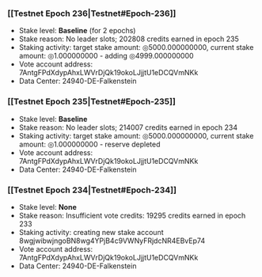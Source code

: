 ### [[Testnet Epoch 236|Testnet#Epoch-236]]
* Stake level: **Baseline** (for 2 epochs)
* Stake reason: No leader slots; 202808 credits earned in epoch 235
* Staking activity: target stake amount: ◎5000.000000000, current stake amount: ◎1.000000000 - adding ◎4999.000000000
* Vote account address: 7AntgFPdXdypAhxLWVrDjQk19okoLJjjtU1eDCQVmNKk
* Data Center: 24940-DE-Falkenstein
### [[Testnet Epoch 235|Testnet#Epoch-235]]
* Stake level: **Baseline**
* Stake reason: No leader slots; 214007 credits earned in epoch 234
* Staking activity: target stake amount: ◎5000.000000000, current stake amount: ◎1.000000000 - reserve depleted
* Vote account address: 7AntgFPdXdypAhxLWVrDjQk19okoLJjjtU1eDCQVmNKk
* Data Center: 24940-DE-Falkenstein
### [[Testnet Epoch 234|Testnet#Epoch-234]]
* Stake level: **None**
* Stake reason: Insufficient vote credits: 19295 credits earned in epoch 233
* Staking activity: creating new stake account 8wgjwibwjngoBN8wg4YPjB4c9VWNyFRjdcNR4EBvEp74
* Vote account address: 7AntgFPdXdypAhxLWVrDjQk19okoLJjjtU1eDCQVmNKk
* Data Center: 24940-DE-Falkenstein
